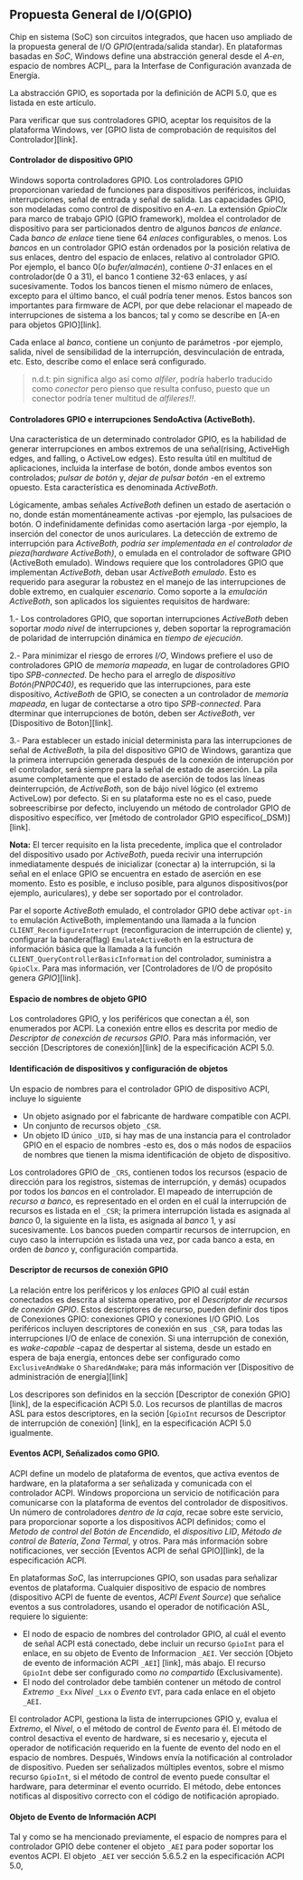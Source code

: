 ## Propuesta General de I/O(GPIO)

Chip en sistema (SoC) son circuitos integrados, que hacen uso ampliado de la propuesta
general de I/O _GPIO_(entrada/salida standar). En plataformas basadas en _SoC_, Windows
define una abstracción general desde el _A-en_, espacio de nombres ACPI_, para la 
Interfase de Configuración avanzada de Energía.

La abstracción GPIO, es soportada por la definición de ACPI 5.0, que es listada en este
artículo.

Para verificar que sus controladores GPIO, aceptar los requisitos de la plataforma 
Windows, ver [GPIO lista de comprobación de requisitos del Controlador][link].

#### Controlador de dispositivo GPIO
Windows soporta controladores GPIO. Los controladores GPIO proporcionan variedad de
funciones para dispositivos periféricos, incluidas interrupciones, señal de entrada y
señal de salida. Las capacidades GPIO, son modeladas como control de dispositivo en 
_A-en_. La extensión _GpioClx_ para marco de trabajo GPIO (GPIO framework), moldea el
controlador de dispositivo para ser particionados dentro de algunos _bancos de enlance_.
Cada _banco de enlace_ tiene tiene 64 _enlaces_ configurables, o menos.
Los _bancos_ en un controlador GPIO están ordenados por la posición relativa de sus 
enlaces, dentro del espacio de enlaces, relativo al controlador GPIO. Por ejemplo, el
banco 0(_o bufer/almacén_), contiene _0-31_ enlaces en el controlador(de 0 a 31), el 
banco 1 contiene 32-63 enlaces, y así sucesivamente. Todos los bancos tienen el mismo
número de enlaces, excepto para el último banco, el cuál podría tener menos. Estos
bancos son importantes para firmware de ACPI, por que debe relacionar el mapeado de 
interrupciones de sistema a los bancos; tal y como se describe en [A-en para objetos
GPIO][link].

Cada enlace al _banco_, contiene un conjunto de parámetros -por ejemplo, salida, nivel 
de sensibilidad de la interrupción, desvinculación de entrada, etc. Esto, describe como
el enlace será configurado.


> n.d.t: pin significa algo así como _alfiler_, podría haberlo traducido como
_conector_ pero pienso que resulta confuso, puesto que un conector podría tener
multitud de _alfileres!!_.

#### Controladores GPIO e interrupciones SendoActiva (ActiveBoth).
Una característica de un determinado controlador GPIO, es la habilidad de generar 
interrupciones en ambos extremos de una señal(rising, ActiveHigh edges, and falling, o
ActiveLow edges). Esto resulta útil en multitud de aplicaciones, incluida la interfase
de botón, donde ambos eventos son controlados; _pulsar de botón_ y, _dejar de pulsar 
botón_ -en el extremo opuesto. Esta característica es denominada _ActiveBoth_.

Lógicamente, ambas señales _ActiveBoth_ definen un estado de asertación o no, donde 
están momentáneamente activas -por ejemplo, las pulsacioes de botón. O indefinidamente
definidas como asertación larga -por ejemplo, la inserción del conector de unos 
auriculares. La detección de extremo de interrupción para _ActiveBoth, podría ser 
implementada en el controlador de pieza(hardware ActiveBoth)_, o emulada en el 
controlador de software GPIO (ActiveBoth emulado). Windows requiere que los 
controladores GPIO que implementan _ActiveBoth_, deban usar _ActiveBoth emulado_. Esto
es requerido para asegurar la robustez en el manejo de las interrupciones de doble
extremo, en cualquier _escenario_. Como soporte a la _emulación ActiveBoth_, son 
aplicados los siguientes requisitos de hardware:

1.- Los controladores GPIO, que soportan interrupciones _ActiveBoth_ deben soportar
_modo nivel_ de interrupciones y, deben soportar la reprogramación de polaridad de
interrupción dinámica en _tiempo de ejecución_.

2.- Para minimizar el riesgo de errores _I/O_, Windows prefiere el uso de controladores
GPIO de _memoria mapeada_, en lugar de controladores GPIO tipo _SPB-connected_. De hecho
para el arreglo de _dispositivo Botón(PNP0C40)_, es requerido que las interrupciones,
para este dispositivo, _ActiveBoth_ de GPIO, se conecten a un controlador de
_memoria mapeada_, en lugar de contectarse a otro tipo _SPB-connected_.
Para dterminar que interrupciones de botón, deben ser _ActiveBoth_, 
ver [Dispositivo de Boton][link].

3.- Para establecer un estado inicial determinista para las interrupciones de señal de
_ActiveBoth_, la pila del dispositivo GPIO de Windows, garantiza que la primera 
interrupción generada después de la conexión de interupción por el controlador, será
siempre para la señal de estado de aserción. La pila asume completamente que el estado
de aserción de todos las líneas deinterrupción, de _ActiveBoth_, son de bájo nivel
lógico (el extremo ActiveLow) por defecto. Si en su plataforma este no es el caso, 
puede sobreescribirse por defecto, incluyendo un método de controlador GPIO de 
dispositivo específico, ver [método de controlador GPIO específico(_DSM)][link].

__Nota:__ El tercer requisito en la lista precedente, implica que el controlador del
dispositivo usado por _ActiveBoth_, pueda recivir una interrupción inmediatamente 
después de inicializar (conectar a) la interrupción, si la señal en el enlace GPIO
se encuentra en estado de aserción en ese momento. Esto es posible, e incluso posible,
para algunos dispositivos(por ejemplo, auriculares), y debe ser soportado por el 
controlador.

Par el soporte _ActiveBoth_ emulado, el controlador GPIO debe activar `opt-in to` 
emulación ActiveBoth, implementando una llamada a la funcion 
 `CLIENT_ReconfigureInterrupt` (reconfiguracion de interrupción de cliente) y,
configurar la bandera(flag) `EmulateActiveBoth` en la estructura de información 
básica que la llamada a la función `CLIENT_QueryControllerBasicInformation` del 
controlador, suministra a `GpioClx`.
Para mas información, ver [Controladores de I/O de propósito genera _GPIO_][link].

#### Espacio de nombres de objeto GPIO

Los controladores GPIO, y los periféricos que conectan a él, son enumerados por ACPI.
La conexión entre ellos es descrita por medio de _Descriptor de conexción de recursos
GPIO_. Para más información, ver sección [Descriptores de conexión][link] de la 
especificación ACPI 5.0.


#### Identificación de dispositivos y configuración de objetos
Un espacio de nombres para el controlador GPIO de dispositivo ACPI, incluye lo siguiente

- Un objeto asignado por el fabricante de hardware compatible con ACPI.
- Un conjunto de recursos objeto `_CSR`.
- Un objeto ID único `_UID`, si hay mas de una instancia para el controlador GPIO en el
espacio de nombres -esto es, dos o más nodos de espaciios de nombres que tienen la 
misma identificación de objeto de dispositivo.

Los controladores GPIO de `_CRS`, contienen todos los recursos (espacio de dirección
para los registros, sistemas de interrupción, y demás) ocupados por todos los _bancos_
en el controlador. El mapeado de interrupción de _recurso a banco_, es representado en
el orden en el cuál la interrupción de recursos es listada en el `_CSR`; la primera 
interrupción listada es asignada al _banco_ 0, la siguiente en la lista, es asignada al
_banco_ 1, y así sucesivamente. Los bancos pueden compartir recursos de interrupcion, 
en cuyo caso la interrupción es listada una vez, por cada banco a esta, en orden de
_banco_ y, configuración compartida.

#### Descriptor de recursos de conexión GPIO
La relación entre los periféricos y los _enlaces_ GPIO al cuál están conectados es
descrita al sistema operativo, por el _Descriptor de recursos de conexión GPIO_. Estos
descriptores de recurso, pueden definir dos tipos de Conexiones GPIO: conexiones GPIO y
conexiones I/O GPIO. Los periféricos incluyen descriptores de conexión en sus `_CSR`,
para todas las interrupciones I/O de enlace de conexión. Si una interrupción de 
conexión, es _wake-capable_ -capaz de despertar al sistema, desde un estado en espera
de baja energía, entonces debe ser configurado como `ExclusiveAndWake` o
`SharedAndWake`; para más información ver [Dispositivo de administración de energía][link]

Los descripores son definidos en la sección [Descriptor de conexión GPIO][link], de la
especificación ACPI 5.0. Los recursos de plantillas de macros ASL para estos
descriptores, en la seción [`GpioInt` recursos de Descriptor de interrupción de conexión]
[link], en la especificación ACPI 5.0 igualmente.


#### Eventos ACPI, Señalizados como GPIO.
ACPI define un modelo de plataforma de eventos, que activa eventos de hardware, en la
plataforma a ser señalizada y comunicada con el controlador ACPI. Windows proporciona
un servicio de notificación  para comunicarse con la plataforma de eventos del 
controlador de dispositivos. Un número de controladores _dentro de la caja_, recae
sobre este servicio, para proporcionar soporte a los dispositivos ACPI definidos; como
el _Metodo de control del Botón de Encendido_, el _dispositivo LID_, _Método de control
de Batería_, _Zona Termal_, y otros. Para más información sobre notificaciones, ver 
sección [Eventos ACPI de señal GPIO][link], de la especificación ACPI.

En plataformas _SoC_, las interrupciones GPIO, son usadas para señalizar eventos de
plataforma. Cualquier dispositivo de espacio de nombres (dispositivo ACPI de fuente
de eventos, _ACPI Event Source_) que señalice eventos a sus controladores, usando
el operador de notificación ASL, requiere lo siguiente:

- El nodo de espacio de nombres del controlador GPIO, al cuál el evento de señal ACPI
está conectado, debe incluir un recurso `GpioInt` para el enlace, en su objeto de 
Evento de Informacion `_AEI`. Ver sección [Objeto de evento de información ACPI `_AEI`]
[link], más abajo. El recurso `GpioInt` debe ser configurado como _no compartido_
(Exclusivamente).
- El nodo del controlador debe también contener un método de control _Extremo_ `_Exx`
_Nivel_ `_Lxx` o _Evento_ `EVT`, para cada enlace en el objeto `_AEI`.

El controlador ACPI, gestiona la lista de interrupciones GPIO y, evalua el _Extremo_, 
el _Nivel_, o el método de control de _Evento_ para él. El método de control desactiva
el evento de hardware, si es necesario y, ejecuta el operador de notificación requerido
en la fuente de evento del nodo en el espacio de nombres.
Después, Windows envía la notificación al controlador de dispositivo. Pueden ser 
señalizados múltiples eventos, sobre el mismo recurso `GpioInt`,  si el método de 
control de evento puede consultar el hardware, para determinar el evento ocurrido.
El método, debe entonces notificas al dispositivo correcto con el código de notificación
apropiado.

#### Objeto de Evento de Información ACPI
Tal y como se ha mencionado previamente, el espacio de nompres para el controlador GPIO
debe contener el objeto `_AEI` para poder soportar los eventos ACPI. El objeto `_AEI`
ver sección 5.6.5.2 en la especificación ACPI 5.0, 
